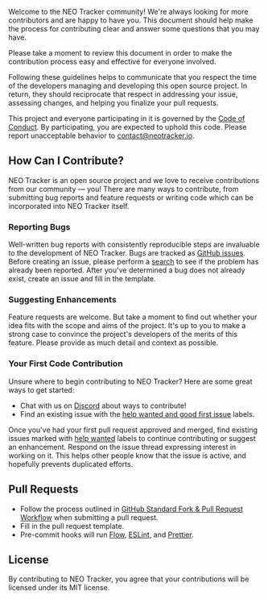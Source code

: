 Welcome to the NEO Tracker community! We're always looking for more contributors and are happy to have you. This document should help make the process for contributing clear and answer some questions that you may have.

Please take a moment to review this document in order to make the contribution process easy and effective for everyone involved.

Following these guidelines helps to communicate that you respect the time of the developers managing and developing this open source project. In return, they should reciprocate that respect in addressing your issue, assessing changes, and helping you finalize your pull requests.

This project and everyone participating in it is governed by the [Code of Conduct](CODE_OF_CONDUCT.md). By participating, you are expected to uphold this code. Please report unacceptable behavior to [contact@neotracker.io](mailto:contact@neotracker.io).

## How Can I Contribute?

NEO Tracker is an open source project and we love to receive contributions from our community — you! There are many ways to contribute, from submitting bug reports and feature requests or writing code which can be incorporated into NEO Tracker itself.

### Reporting Bugs

Well-written bug reports with consistently reproducible steps are invaluable to the development of NEO Tracker. Bugs are tracked as [GitHub issues](https://guides.github.com/features/issues/). Before creating an issue, please perform a [search](https://github.com/neotracker/neotracker/issues?q=is%3Aopen+is%3Aissue+label%3Abug) to see if the problem has already been reported. After you've determined a bug does not already exist, create an issue and fill in the template.

### Suggesting Enhancements

Feature requests are welcome. But take a moment to find out whether your idea fits with the scope and aims of the project. It's up to you to make a strong case to convince the project's developers of the merits of this feature. Please provide as much detail and context as possible.

### Your First Code Contribution

Unsure where to begin contributing to NEO Tracker? Here are some great ways to get started:

- Chat with us on [Discord](https://discordapp.com/channels/391302767781740545/391302768234594314) about ways to contribute!
- Find an existing issue with the [help wanted and good first issue](https://github.com/neotracker/neotracker/issues?utf8=%E2%9C%93&q=is%3Aopen+label%3Ahelp%20wanted+label%3Agood%20first%20issue) labels.

Once you've had your first pull request approved and merged, find existing issues marked with [help wanted](https://github.com/neotracker/neotracker/issues?utf8=%E2%9C%93&q=is%3Aopen+label%3Ahelp%20wanted) labels to continue contributing or suggest an enhancement. Respond on the issue thread expressing interest in working on it. This helps other people know that the issue is active, and hopefully prevents duplicated efforts.

## Pull Requests

- Follow the process outlined in [GitHub Standard Fork & Pull Request Workflow](https://gist.github.com/Chaser324/ce0505fbed06b947d962) when submitting a pull request.
- Fill in the pull request template.
- Pre-commit hooks will run [Flow](https://flow.org/), [ESLint](https://eslint.org/), and [Prettier](https://prettier.io/).

## License

By contributing to NEO Tracker, you agree that your contributions will be licensed
under its MIT license.
